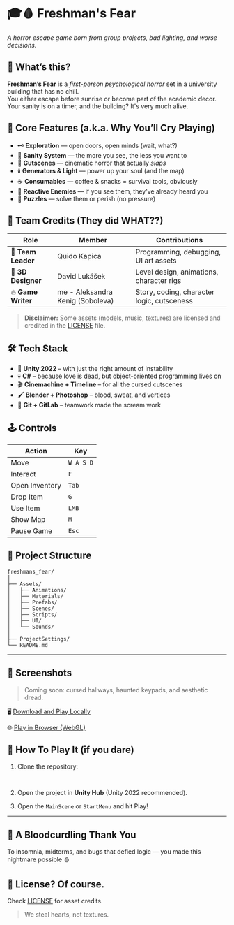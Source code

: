 # 🎓🩸 Freshman's Fear

_A horror escape game born from group projects, bad lighting, and worse decisions._

## 🖤 What’s this?

**Freshman’s Fear** is a *first-person psychological horror* set in a university building that has no chill.  
You either escape before sunrise or become part of the academic decor. Your sanity is on a timer, and the building? It's very much alive.

## 🔪 Core Features (a.k.a. Why You’ll Cry Playing)

- 🗝️ **Exploration** — open doors, open minds (wait, what?)
- 🧠 **Sanity System** — the more you see, the less you want to
- 🎥 **Cutscenes** — cinematic horror that actually *slaps*
- 🕯️ **Generators & Light** — power up your soul (and the map)
- ☕ **Consumables** — coffee & snacks = survival tools, obviously
- 👻 **Reactive Enemies** — if you see them, they’ve already heard you
- 🧩 **Puzzles** — solve them or perish (no pressure)

## 👥 Team Credits (They did WHAT??)

| Role              | Member              | Contributions                                                                 |
|-------------------|---------------------|--------------------------------------------------------------------------------|
| 🧠 **Team Leader** | Quido Kapica        | Programming, debugging, UI art assets                                          
| 🧊 **3D Designer** | David Lukášek       | Level design, animations, character rigs                                      |
| 🔥 **Game Writer** | me - Aleksandra Kenig (Soboleva) | Story, coding, character logic, cutsceness                       |

> **Disclaimer:** Some assets (models, music, textures) are licensed and credited in the [LICENSE](./LICENSE) file.

## 🛠️ Tech Stack


- 🧱 **Unity 2022** – with just the right amount of instability
- 💀 **C#** – because love is dead, but object-oriented programming lives on
- 🎬 **Cinemachine + Timeline** – for all the cursed cutscenes
- 🖌️ **Blender + Photoshop** – blood, sweat, and vertices
- 🧷 **Git + GitLab** – teamwork made the scream work

## 🕹️ Controls

| Action         | Key       |
|----------------|-----------|
| Move           | `W A S D` |
| Interact       | `F`       |
| Open Inventory | `Tab`     |
| Drop Item      | `G`       |
| Use Item       | `LMB`     |
| Show Map       | `M`       |
| Pause Game     | `Esc`     |


## 📂 Project Structure

```
freshmans_fear/
│
├── Assets/
│   ├── Animations/
│   ├── Materials/
│   ├── Prefabs/
│   ├── Scenes/
│   ├── Scripts/
│   ├── UI/
│   └── Sounds/
│
├── ProjectSettings/
└── README.md
```

---

## 📸 Screenshots

> Coming soon: cursed hallways, haunted keypads, and aesthetic dread.

🖥️ [Download and Play Locally](#download-and-play)

🌐 [Play in Browser (WebGL)](https://cent.felk.cvut.cz/courses/39HRY/archives/2024-2025/team07/web-bin/index.html)

## 🧪 How To Play It (if you dare)

1. Clone the repository:
   ```bash
  
   ```

2. Open the project in **Unity Hub** (Unity 2022 recommended).

3. Open the `MainScene` or `StartMenu` and hit Play!

---

## 🧛 A Bloodcurdling Thank You

To insomnia, midterms, and bugs that defied logic — you made this nightmare possible 🩸


## 📃  License? Of course.

Check [LICENSE](./LICENSE) for asset credits.
> We steal hearts, not textures.
